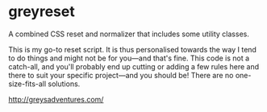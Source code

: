 greyreset
=========

A combined CSS reset and normalizer that includes some utility classes. 

This is my go-to reset script. It is thus personalised towards the way I tend to do things and might not be for you—and that's fine. This code is not a catch-all, and you'll probably end up cutting or adding a few rules here and there to suit your specific project—and you should be! There are no one-size-fits-all solutions. 

http://greysadventures.com/
